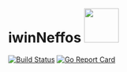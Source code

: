 # iwinNeffos <img src="https://dev.iwin.ir/assets/img/logo_w.svg" width="70"  />

[![Build Status](https://travis-ci.org/majidbigdeli/iwinNeffos.svg?branch=master)](https://travis-ci.org/majidbigdeli/iwinNeffos)
[![Go Report Card](https://goreportcard.com/badge/github.com/majidbigdeli/iwinNeffos)](https://goreportcard.com/report/github.com/majidbigdeli/iwinNeffos)

